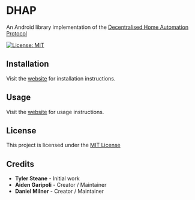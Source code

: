 # DHAP

An Android library implementation of the [Decentralised Home Automation Protocol]()

[![License: MIT](https://img.shields.io/badge/License-MIT-yellow.svg)](https://opensource.org/licenses/MIT)

## Installation

Visit the [website](https://decentralised-home-automation-protocol.github.io/DHAP-Documentation/guide/#android) for installation instructions.

## Usage

Visit the [website](https://decentralised-home-automation-protocol.github.io/DHAP-Documentation/guide/android.html) for usage instructions.

## License

This project is licensed under the [MIT License](LICENSE)

## Credits

- **Tyler Steane** - Initial work
- **Aiden Garipoli** - Creator / Maintainer
- **Daniel Milner** - Creator / Maintainer
